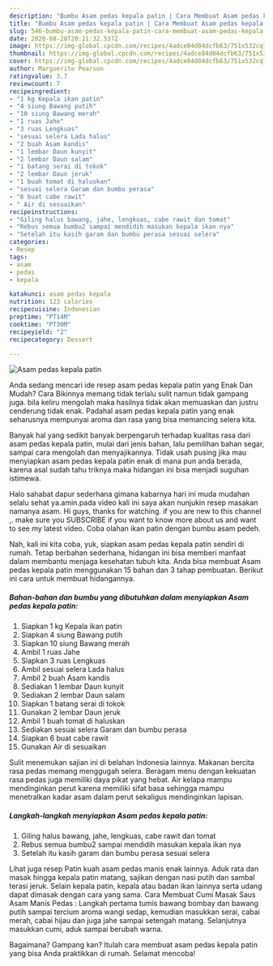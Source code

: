 ```yaml
---
description: "Bumbu Asam pedas kepala patin | Cara Membuat Asam pedas kepala patin Yang Mudah Dan Praktis"
title: "Bumbu Asam pedas kepala patin | Cara Membuat Asam pedas kepala patin Yang Mudah Dan Praktis"
slug: 546-bumbu-asam-pedas-kepala-patin-cara-membuat-asam-pedas-kepala-patin-yang-mudah-dan-praktis
date: 2020-08-28T20:21:32.537Z
image: https://img-global.cpcdn.com/recipes/4adce84d04dcfb63/751x532cq70/asam-pedas-kepala-patin-foto-resep-utama.jpg
thumbnail: https://img-global.cpcdn.com/recipes/4adce84d04dcfb63/751x532cq70/asam-pedas-kepala-patin-foto-resep-utama.jpg
cover: https://img-global.cpcdn.com/recipes/4adce84d04dcfb63/751x532cq70/asam-pedas-kepala-patin-foto-resep-utama.jpg
author: Marguerite Pearson
ratingvalue: 3.7
reviewcount: 7
recipeingredient:
- "1 kg Kepala ikan patin"
- "4 siung Bawang putih"
- "10 siung Bawang merah"
- "1 ruas Jahe"
- "3 ruas Lengkuas"
- "sesuai selera Lada halus"
- "2 buah Asam kandis"
- "1 lembar Daun kunyit"
- "2 lembar Daun salam"
- "1 batang serai di tokok"
- "2 lembar Daun jeruk"
- "1 buah tomat di haluskan"
- "sesuai selera Garam dan bumbu perasa"
- "6 buat cabe rawit"
- " Air di sesuaikan"
recipeinstructions:
- "Giling halus bawang, jahe, lengkuas, cabe rawit dan tomat"
- "Rebus semua bumbu2 sampai mendidih masukan kepala ikan nya"
- "Setelah itu kasih garam dan bumbu perasa sesuai selera"
categories:
- Resep
tags:
- asam
- pedas
- kepala

katakunci: asam pedas kepala 
nutrition: 123 calories
recipecuisine: Indonesian
preptime: "PT14M"
cooktime: "PT30M"
recipeyield: "2"
recipecategory: Dessert

---
```



![Asam pedas kepala patin](https://img-global.cpcdn.com/recipes/4adce84d04dcfb63/751x532cq70/asam-pedas-kepala-patin-foto-resep-utama.jpg)

Anda sedang mencari ide resep asam pedas kepala patin yang Enak Dan Mudah? Cara Bikinnya memang tidak terlalu sulit namun tidak gampang juga. bila keliru mengolah maka hasilnya tidak akan memuaskan dan justru cenderung tidak enak. Padahal asam pedas kepala patin yang enak seharusnya mempunyai aroma dan rasa yang bisa memancing selera kita.

Banyak hal yang sedikit banyak berpengaruh terhadap kualitas rasa dari asam pedas kepala patin, mulai dari jenis bahan, lalu pemilihan bahan segar, sampai cara mengolah dan menyajikannya. Tidak usah pusing jika mau menyiapkan asam pedas kepala patin enak di mana pun anda berada, karena asal sudah tahu triknya maka hidangan ini bisa menjadi suguhan istimewa.

Halo sahabat dapur sederhana gimana kabarnya hari ini muda mudahan selalu sehat ya.amin.pada video kali ini saya akan nunjukin resep masakan namanya asam. Hi guys, thanks for watching. if you are new to this channel ,. make sure you SUBSCRIBE if you want to know more about us and want to see my latest video. Coba olahan ikan patin dengan bumbu asam pedeh.


Nah, kali ini kita coba, yuk, siapkan asam pedas kepala patin sendiri di rumah. Tetap berbahan sederhana, hidangan ini bisa memberi manfaat dalam membantu menjaga kesehatan tubuh kita. Anda bisa membuat Asam pedas kepala patin menggunakan 15 bahan dan 3 tahap pembuatan. Berikut ini cara untuk membuat hidangannya.

<!--inarticleads1-->

##### Bahan-bahan dan bumbu yang dibutuhkan dalam menyiapkan Asam pedas kepala patin:

1. Siapkan 1 kg Kepala ikan patin
1. Siapkan 4 siung Bawang putih
1. Siapkan 10 siung Bawang merah
1. Ambil 1 ruas Jahe
1. Siapkan 3 ruas Lengkuas
1. Ambil sesuai selera Lada halus
1. Ambil 2 buah Asam kandis
1. Sediakan 1 lembar Daun kunyit
1. Sediakan 2 lembar Daun salam
1. Siapkan 1 batang serai di tokok
1. Gunakan 2 lembar Daun jeruk
1. Ambil 1 buah tomat di haluskan
1. Sediakan sesuai selera Garam dan bumbu perasa
1. Siapkan 6 buat cabe rawit
1. Gunakan  Air di sesuaikan


Sulit menemukan sajian ini di belahan Indonesia lainnya. Makanan bercita rasa pedas memang menggugah selera. Beragam menu dengan kekuatan rasa pedas juga memiliki daya pikat yang hebat. Air kelapa mampu mendinginkan perut karena memiliki sifat basa sehingga mampu menetralkan kadar asam dalam perut sekaligus mendinginkan lapisan. 

<!--inarticleads2-->

##### Langkah-langkah menyiapkan Asam pedas kepala patin:

1. Giling halus bawang, jahe, lengkuas, cabe rawit dan tomat
1. Rebus semua bumbu2 sampai mendidih masukan kepala ikan nya
1. Setelah itu kasih garam dan bumbu perasa sesuai selera


Lihat juga resep Patin kuah asam pedas manis enak lainnya. Aduk rata dan masak hingga kepala patin matang, sajikan dengan nasi putih dan sambal terasi jeruk. Selain kepala patin, kepala atau badan ikan lainnya serta udang dapat dimasak dengan cara yang sama. Cara Membuat Cumi Masak Saus Asam Manis Pedas : Langkah pertama tumis bawang bombay dan bawang putih sampai tercium aroma wangi sedap, kemudian masukkan serai, cabai merah, cabai hijau dan juga jahe sampai setengah matang. Selanjutnya masukkan cumi, aduk sampai berubah warna. 

Bagaimana? Gampang kan? Itulah cara membuat asam pedas kepala patin yang bisa Anda praktikkan di rumah. Selamat mencoba!
